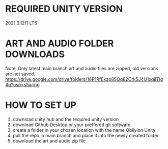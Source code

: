 # REQUIRED UNITY VERSION
2021.3.12f1 LTS
# ART AND AUDIO FOLDER DOWNLOADS
Note: Only latest main branch art and audio files are zipped, old versions are not saved.
https://drive.google.com/drive/folders/16P1RfEkzp85Qq82Crk5J4U1xqiITIg4q?usp=sharing

# HOW TO SET UP
1) download unity hub and the required unity version
2) download Github Desktop or your preffered git software
3) create a folder in your chosen location with the name Oblivion Unity
4) pull the repo in main branch and place it into the newly created folder
5) download the art and audio zip file
